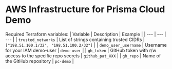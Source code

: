 # AWS Infrastructure for Prisma Cloud Demo
Required Terraform variables:
| Variable | Description | Example |
| --- | --- | --- |
| `trusted_networks` | List of strings containing trusted CIDRs | `["198.51.100.1/32", "198.51.100.2/32"]` |
| `demo_user_username` | Username for your IAM demo-user | `demo-user` |
| `gh_token` | GitHub token with r/w access to the specific repo secrets | `github_pat_XXX` |
| `gh_repo` | Name of the GitHub repository | `pc-demo` |
